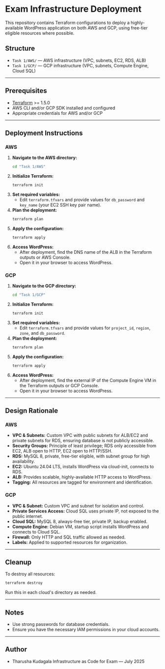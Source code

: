 # Exam Infrastructure Deployment

This repository contains Terraform configurations to deploy a highly-available WordPress application on both AWS and GCP, using free-tier eligible resources where possible.

## Structure

- `Task 1/AWS/` — AWS infrastructure (VPC, subnets, EC2, RDS, ALB)
- `Task 1/GCP/` — GCP infrastructure (VPC, subnets, Compute Engine, Cloud SQL)

---

## Prerequisites

- [Terraform](https://www.terraform.io/downloads.html) >= 1.5.0
- AWS CLI and/or GCP SDK installed and configured
- Appropriate credentials for AWS and/or GCP

---

## Deployment Instructions

### AWS

1. **Navigate to the AWS directory:**
   ```sh
   cd "Task 1/AWS"
   ```
2. **Initialize Terraform:**
   ```sh
   terraform init
   ```
3. **Set required variables:**
   - Edit `terraform.tfvars` and provide values for `db_password` and `key_name` (your EC2 SSH key pair name).
4. **Plan the deployment:**
   ```sh
   terraform plan
   ```
5. **Apply the configuration:**
   ```sh
   terraform apply
   ```
6. **Access WordPress:**
   - After deployment, find the DNS name of the ALB in the Terraform outputs or AWS Console.
   - Open it in your browser to access WordPress.

### GCP

1. **Navigate to the GCP directory:**
   ```sh
   cd "Task 1/GCP"
   ```
2. **Initialize Terraform:**
   ```sh
   terraform init
   ```
3. **Set required variables:**
   - Edit `terraform.tfvars` and provide values for `project_id`, `region`, `zone`, and `db_password`.
4. **Plan the deployment:**
   ```sh
   terraform plan
   ```
5. **Apply the configuration:**
   ```sh
   terraform apply
   ```
6. **Access WordPress:**
   - After deployment, find the external IP of the Compute Engine VM in the Terraform outputs or GCP Console.
   - Open it in your browser to access WordPress.

---

## Design Rationale

### AWS
- **VPC & Subnets:** Custom VPC with public subnets for ALB/EC2 and private subnets for RDS, ensuring database is not publicly accessible.
- **Security Groups:** Principle of least privilege; RDS only accessible from EC2, ALB open to HTTP, EC2 open to HTTP/SSH.
- **RDS:** MySQL 8, private, free-tier eligible, with subnet group for high availability.
- **EC2:** Ubuntu 24.04 LTS, installs WordPress via cloud-init, connects to RDS.
- **ALB:** Provides scalable, highly-available HTTP access to WordPress.
- **Tagging:** All resources are tagged for environment and identification.

### GCP
- **VPC & Subnet:** Custom VPC and subnet for isolation and control.
- **Private Services Access:** Cloud SQL uses private IP, not exposed to the public internet.
- **Cloud SQL:** MySQL 8, always-free tier, private IP, backup enabled.
- **Compute Engine:** Debian VM, startup script installs WordPress and connects to Cloud SQL.
- **Firewall:** Only HTTP and SQL traffic allowed as needed.
- **Labels:** Applied to supported resources for organization.

---

## Cleanup
To destroy all resources:
```sh
terraform destroy
```
Run this in each cloud's directory as needed.

---

## Notes
- Use strong passwords for database credentials.
- Ensure you have the necessary IAM permissions in your cloud accounts.

---

## Author
- Tharusha Kudagala Infrastructure as Code for Exam — July 2025
